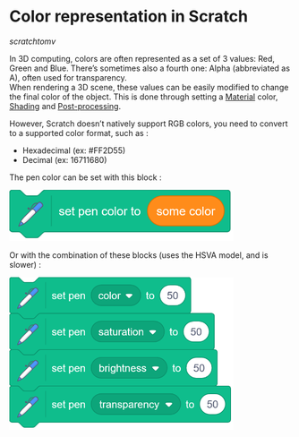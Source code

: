 # Color representation in Scratch
*scratchtomv*  

In 3D computing, colors are often represented as a set of 3 values: Red, Green and Blue. There’s sometimes also a fourth one: Alpha (abbreviated as A), often used for transparency.  
When rendering a 3D scene, these values can be easily modified to change the final color of the object. This is done through setting a [Material](../shading/shading.md#material) color, [Shading](../shading/shading.md) and [Post-processing](./post-processing.md).

However, Scratch doesn’t natively support RGB colors, you need to convert to a supported color format, such as : 

* Hexadecimal (ex: \#FF2D55)  
* Decimal (ex: 16711680\)

The pen color can be set with this block :   

<img src="../images/image96.png" width="400">

Or with the combination of these blocks (uses the HSVA model, and is slower) :   

<img src="../images/image6.png" width="400">
